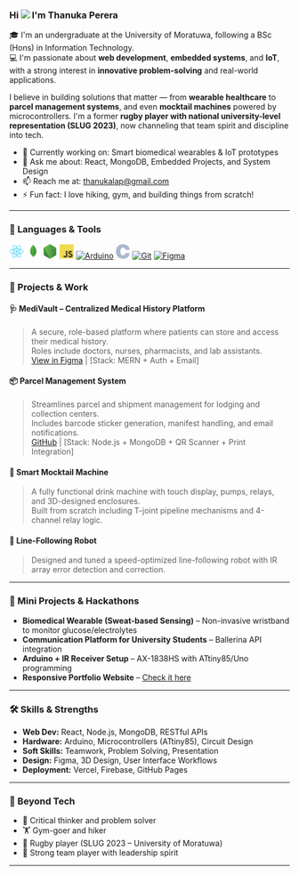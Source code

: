 ### Hi <img src="https://media.giphy.com/media/hvRJCLFzcasrR4ia7z/giphy.gif" width="25px"> I'm Thanuka Perera

🎓 I'm an undergraduate at the University of Moratuwa, following a BSc (Hons) in Information Technology.  
💻 I'm passionate about **web development**, **embedded systems**, and **IoT**, with a strong interest in **innovative problem-solving** and real-world applications.

I believe in building solutions that matter — from **wearable healthcare** to **parcel management systems**, and even **mocktail machines** powered by microcontrollers. I'm a former **rugby player with national university-level representation (SLUG 2023)**, now channeling that team spirit and discipline into tech.

- 🔭 Currently working on: Smart biomedical wearables & IoT prototypes  
- 💬 Ask me about: React, MongoDB, Embedded Projects, and System Design  
- 📫 Reach me at: thanukalap@gmail.com  
- ⚡ Fun fact: I love hiking, gym, and building things from scratch!

---

### 🔧 Languages & Tools

[<img alt="React" width="26px" src="https://raw.githubusercontent.com/devicons/devicon/master/icons/react/react-original.svg" />]()
[<img alt="MongoDB" width="26px" src="https://raw.githubusercontent.com/devicons/devicon/master/icons/mongodb/mongodb-original.svg" />]()
[<img alt="Node.js" width="26px" src="https://raw.githubusercontent.com/devicons/devicon/master/icons/nodejs/nodejs-original.svg" />]()
[<img alt="JavaScript" width="26px" src="https://raw.githubusercontent.com/devicons/devicon/master/icons/javascript/javascript-original.svg" />]()
[<img alt="Arduino" width="26px" src="https://cdn.worldvectorlogo.com/logos/arduino-1.svg" />]()
[<img alt="C" width="26px" src="https://raw.githubusercontent.com/devicons/devicon/master/icons/c/c-original.svg" />]()
[<img alt="Git" width="26px" src="https://upload.wikimedia.org/wikipedia/commons/3/3f/Git_icon.svg" />]()
[<img alt="Figma" width="26px" src="https://upload.wikedia.org/wikipedia/commons/3/33/Figma-logo.svg" />]()

---

### 🚀 Projects & Work

#### 🩺 MediVault – Centralized Medical History Platform  
> A secure, role-based platform where patients can store and access their medical history.  
> Roles include doctors, nurses, pharmacists, and lab assistants.  
[View in Figma](#) | [Stack: MERN + Auth + Email]

#### 📦 Parcel Management System  
> Streamlines parcel and shipment management for lodging and collection centers.  
> Includes barcode sticker generation, manifest handling, and email notifications.  
[GitHub](#) | [Stack: Node.js + MongoDB + QR Scanner + Print Integration]

#### 🥤 Smart Mocktail Machine  
> A fully functional drink machine with touch display, pumps, relays, and 3D-designed enclosures.  
> Built from scratch including T-joint pipeline mechanisms and 4-channel relay logic.

#### 🚗 Line-Following Robot  
> Designed and tuned a speed-optimized line-following robot with IR array error detection and correction.

---

### 📌 Mini Projects & Hackathons

- **Biomedical Wearable (Sweat-based Sensing)** – Non-invasive wristband to monitor glucose/electrolytes  
- **Communication Platform for University Students** – Ballerina API integration  
- **Arduino + IR Receiver Setup** – AX-1838HS with ATtiny85/Uno programming  
- **Responsive Portfolio Website** – [Check it here](#)

---

### 🛠️ Skills & Strengths

- **Web Dev:** React, Node.js, MongoDB, RESTful APIs  
- **Hardware:** Arduino, Microcontrollers (ATtiny85), Circuit Design  
- **Soft Skills:** Teamwork, Problem Solving, Presentation  
- **Design:** Figma, 3D Design, User Interface Workflows  
- **Deployment:** Vercel, Firebase, GitHub Pages

---

### 🏉 Beyond Tech

- 🧠 Critical thinker and problem solver  
- 🏋️ Gym-goer and hiker  
- 🏉 Rugby player (SLUG 2023 – University of Moratuwa)  
- 🤝 Strong team player with leadership spirit

---

